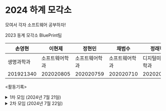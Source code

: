 # 2024 하계 모각소
모여서 각자 소프트웨어 공부하자!

2023 동계 모각소 BluePrint팀 

|손영현|이현제|정현민|채범수|정래혁|
|---|---|---|---|---|
|생명과학과|소프트웨어학과|소프트웨어학과|소프트웨어학과|디지털미디어학과|
|201921340|202020805|202020759|202020710|202020102|

<활동기록>

<details>
  <summary>1차 모임 (2024년 7월 21일) </summary>
<img width="1437" alt="스크린샷 2024-07-21 오후 10 41 35" src="https://github.com/user-attachments/assets/1d55c7e9-b005-4bd5-9e4d-e69c4b5d5b7d">
<br>
  이현제:
</details>

<details>
  <summary>2차 모임 (2024년 7월 22일) </summary>
<img width="1436" alt="스크린샷 2024-07-22 오후 9 21 23" src="https://github.com/user-attachments/assets/5236c904-6213-4d9d-ad24-c937ea897e40"> 
<br>
  이현제:
</details>
